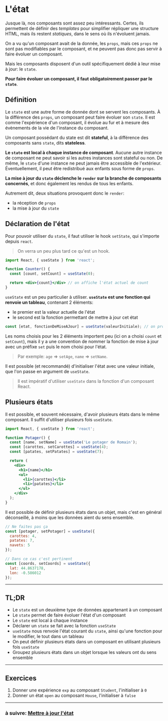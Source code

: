 # L'état

Jusque là, nos composants sont assez peu intéressants. Certes, ils permettent de définir des *templates* pour simplifier répliquer une structure HTML, mais ils restent _statiques_, dans le sens où ils n'évoluent jamais.

On a vu qu'un composant avait de la donnée, les `props`, mais ces `props` ne sont pas modifiables par le composant, et ne peuvent pas donc pas servir à faire évoluer un composant.

Mais les composants disposent d'un outil spécifiquement dédié à leur mise à jour: le `state`.

**Pour faire évoluer un composant, il faut obligatoirement passer par le `state`**.

## Définition

Le `state` est une autre forme de donnée dont se servent les composants. À la différence des `props`, un composant peut faire évoluer son `state`. Il est comme l'expérience d'un composant, il évolue au fur et à mesure des évènements de la vie de l'instance du composant.

Un composant possédant du state est dit **stateful**, à la différence des composants sans `state`, dits **stateless**.

**Le `state` est local à chaque instance de composant**. Aucune autre instance de composant ne peut savoir si les autres instances sont stateful ou non. De même, le `state` d'une instance ne peut jamais être accessible de l'extérieur. Éventuellement, il peut être redistribué aux enfants sous forme de `props`.

**La mise à jour du `state` déclenche le `render` sur la branche de composants concernés**, et donc également les rendus de tous les enfants.

Autrement dit, deux situations provoquent donc le `render`:
- la réception de `props`
- la mise à jour du `state`

## Déclaration de l'état

Pour pouvoir utiliser du `state`, il faut utiliser le hook `setState`, qui s'importe depuis `react`.

> On verra un peu plus tard ce qu'est un hook.

```jsx
import React, { useState } from 'react';

function Counter() {
  const [count, setCount] = useState(0);

  return <div>{count}</div> // on affiche l'état actuel de count
}
```

`useState` est un peu particulier à utiliser. **`useState` est une fonction qui renvoie un tableau**, contenant 2 éléments:
- le premier est la valeur actuelle de l'état
- le second est la fonction permettant de mettre à jour cet état

```jsx
const [etat, fonctionDeMiseAJour] = useState(valeurInitiale); // on profite en général de la déstructuration des tableaux pour accéder aux 2 éléments.
```

Les noms choisis pour les 2 éléments importent peu (ici on a choisi `count` et `setCount`), mais il y a une convention de nommer la fonction de mise à jour avec un préfixe `set` puis le nom choisi pour l'état.

> Par exemple: `age` => `setAge`, `name` => `setName`.

Il est possible (et recommandé) d'initialiser l'état avec une valeur initiale, que l'on passe en argument de `useState`.

> Il est impératif d'utiliser `useState` dans la fonction d'un composant React.

## Plusieurs états

Il est possible, et souvent nécessaire, d'avoir plusieurs états dans le même composant. Il suffit d'utiliser plusieurs fois `useState`.

```jsx
import React, { useState } from 'react';

function Potager() {
  const [name, setName] = useState('Le potager de Romain');
  const [carottes, setCarottes] = useState(4);
  const [patates, setPatates] = useState(7);

  return (
    <div>
      <h1>{name}</h1>
      <ul>
        <li>{carottes}</li>
        <li>{patates}</li>
      </ul>
    </div>
  );
}
```

Il est possible de définir plusieurs états dans un objet, mais c'est en général déconseillé, à moins que les données aient du sens ensemble.

```jsx
// Ne faites pas ça
const [potager, setPotager] = useState({
  carottes: 4,
  patates: 7,
  navets: 5
});

// Dans ce cas c'est pertinent
const [coords, setCoords] = useState({
  lat: 44.8637178,
  lon: -0.586012
});
```

---

## TL;DR

- Le `state` est un deuxième type de données appartenant à un composant
- Le `state` permet de faire évoluer l'état d'un composant
- Le `state` est local à chaque instance
- Déclarer un `state` se fait avec la fonction `useState`
- `useState` nous renvoie l'état courant du `state`, ainsi qu'une fonction pour le modifier, le tout dans un tableau
- On peut définir plusieurs états dans un composant en utilisant plusieurs fois `useState`
- Groupez plusieurs états dans un objet lorsque les valeurs ont du sens ensemble

---

## Exercices

1) Donner une expérience `exp` au composant `Student`, l'initialiser à `0`
2) Donner un état `open` au composant `House`, l'initialiser à `false`

---

### à suivre: [Mettre à jour l'état](./2_setState.md)
